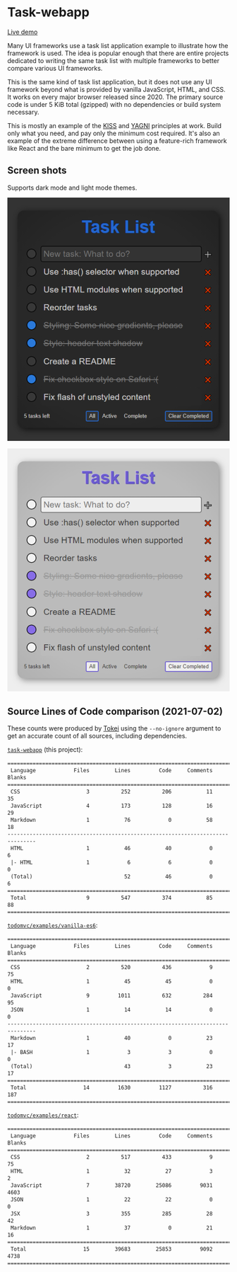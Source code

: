 # Task-webapp

[Live demo](https://parasyte.github.io/task-webapp)

Many UI frameworks use a task list application example to illustrate how the framework is used. The idea is popular enough that there are entire projects dedicated to writing the same task list with multiple frameworks to better compare various UI frameworks.

This is the same kind of task list application, but it does not use any UI framework beyond what is provided by vanilla JavaScript, HTML, and CSS. It works on every major browser released since 2020. The primary source code is under 5 KiB total (gzipped) with no dependencies or build system necessary.

This is mostly an example of the [KISS](https://en.wikipedia.org/wiki/KISS_principle) and [YAGNI](https://www.martinfowler.com/bliki/Yagni.html) principles at work. Build only what you need, and pay only the minimum cost required. It's also an example of the extreme difference between using a feature-rich framework like React and the bare minimum to get the job done.


## Screen shots

Supports dark mode and light mode themes.

![Dark mode theme](./screenshots/dark.png)

![Light mode theme](./screenshots/light.png)


## Source Lines of Code comparison (2021-07-02)

These counts were produced by [Tokei](https://github.com/XAMPPRocky/tokei) using the `--no-ignore` argument to get an accurate count of all sources, including dependencies.

[`task-webapp`](https://github.com/parasyte/task-webapp/tree/94010efca1fb55e4a52f89c1a64a5e3fe1ed00f8) (this project):

```text
===============================================================================
 Language            Files        Lines         Code     Comments       Blanks
===============================================================================
 CSS                     3          252          206           11           35
 JavaScript              4          173          128           16           29
 Markdown                1           76            0           58           18
-------------------------------------------------------------------------------
 HTML                    1           46           40            0            6
 |- HTML                 1            6            6            0            0
 (Total)                             52           46            0            6
===============================================================================
 Total                   9          547          374           85           88
===============================================================================
```

[`todomvc/examples/vanilla-es6`](https://github.com/tastejs/todomvc/tree/4e301c7014093505dcf6678c8f97a5e8dee2d250/examples/vanilla-es6):

```text
===============================================================================
 Language            Files        Lines         Code     Comments       Blanks
===============================================================================
 CSS                     2          520          436            9           75
 HTML                    1           45           45            0            0
 JavaScript              9         1011          632          284           95
 JSON                    1           14           14            0            0
-------------------------------------------------------------------------------
 Markdown                1           40            0           23           17
 |- BASH                 1            3            3            0            0
 (Total)                             43            3           23           17
===============================================================================
 Total                  14         1630         1127          316          187
===============================================================================
```

[`todomvc/examples/react`](https://github.com/tastejs/todomvc/tree/4e301c7014093505dcf6678c8f97a5e8dee2d250/examples/react):

```text
===============================================================================
 Language            Files        Lines         Code     Comments       Blanks
===============================================================================
 CSS                     2          517          433            9           75
 HTML                    1           32           27            3            2
 JavaScript              7        38720        25086         9031         4603
 JSON                    1           22           22            0            0
 JSX                     3          355          285           28           42
 Markdown                1           37            0           21           16
===============================================================================
 Total                  15        39683        25853         9092         4738
===============================================================================
```
